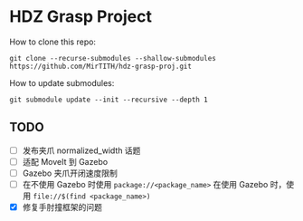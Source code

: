 # HDZ Grasp Project

How to clone this repo:

```shell
git clone --recurse-submodules --shallow-submodules https://github.com/MirTITH/hdz-grasp-proj.git
```

How to update submodules:

```shell
git submodule update --init --recursive --depth 1
```

## TODO

- [ ] 发布夹爪 normalized_width 话题
- [ ] 适配 MoveIt 到 Gazebo
- [ ] Gazebo 夹爪开闭速度限制
- [ ] 在不使用 Gazebo 时使用 `package://<package_name>` 在使用 Gazebo 时，使用 `file://$(find <package_name>)`
- [x] 修复手肘撞框架的问题
